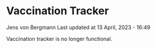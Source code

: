 Vaccination Tracker
================
Jens von Bergmann
Last updated at 13 April, 2023 - 16:49

Vaccination tracker is no longer functional.
